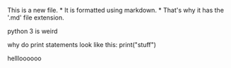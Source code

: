 This is a new file. * It is formatted using markdown. * That's why it has the '.md' file extension.

python 3 is weird

why do print statements look like this: print("stuff")

hellloooooo
